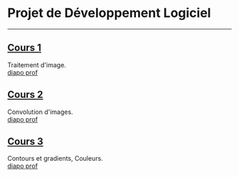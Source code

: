 # Projet de Développement Logiciel

---

## [Cours 1](./cours_1.md)
Traitement d'image.  
[diapo prof](https://moodle1.u-bordeaux.fr/pluginfile.php/979654/mod_resource/content/1/cours.pdf)

## [Cours 2](./cours_2.md)
Convolution d'images.  
[diapo prof](https://moodle1.u-bordeaux.fr/pluginfile.php/979654/mod_resource/content/2/cours.pdf)

## [Cours 3](./cours_2.md)
Contours et gradients, Couleurs.  
[diapo prof](https://moodle1.u-bordeaux.fr/pluginfile.php/979654/mod_resource/content/3/cours.pdf)
